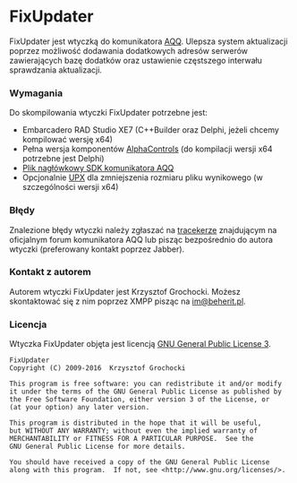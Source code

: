 # FixUpdater
FixUpdater jest wtyczką do komunikatora [AQQ](http://www.aqq.eu/pl.php). Ulepsza system aktualizacji poprzez możliwość dodawania dodatkowych adresów serwerów zawierających bazę dodatków oraz ustawienie częstszego interwału sprawdzania aktualizacji.

### Wymagania
Do skompilowania wtyczki FixUpdater potrzebne jest:

* Embarcadero RAD Studio XE7 (C++Builder oraz Delphi, jeżeli chcemy kompilować wersję x64)
* Pełna wersja komponentów [AlphaControls](http://www.alphaskins.com/) (do kompilacji wersji x64 potrzebne jest Delphi)
* [Plik nagłówkowy SDK komunikatora AQQ](https://bitbucket.org/beherit/pluginapi-for-aqq-im)
* Opcjonalnie [UPX](http://upx.sourceforge.net/) dla zmniejszenia rozmiaru pliku wynikowego (w szczególności wersji x64)

### Błędy
Znalezione błędy wtyczki należy zgłaszać na [tracekerze](http://forum.aqq.eu/tracker/project-65-fixupdater/) znajdującym na oficjalnym forum komunikatora AQQ lub pisząc bezpośrednio do autora wtyczki (preferowany kontakt poprzez Jabber).

### Kontakt z autorem
Autorem wtyczki FixUpdater jest Krzysztof Grochocki. Możesz skontaktować się z nim poprzez XMPP pisząc na im@beherit.pl.

### Licencja
Wtyczka FixUpdater objęta jest licencją [GNU General Public License 3](http://www.gnu.org/copyleft/gpl.html).

~~~~
FixUpdater
Copyright (C) 2009-2016  Krzysztof Grochocki

This program is free software: you can redistribute it and/or modify
it under the terms of the GNU General Public License as published by
the Free Software Foundation, either version 3 of the License, or
(at your option) any later version.

This program is distributed in the hope that it will be useful,
but WITHOUT ANY WARRANTY; without even the implied warranty of
MERCHANTABILITY or FITNESS FOR A PARTICULAR PURPOSE.  See the
GNU General Public License for more details.

You should have received a copy of the GNU General Public License
along with this program.  If not, see <http://www.gnu.org/licenses/>.
~~~~